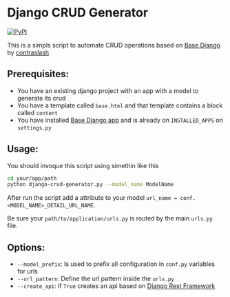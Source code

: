 # Django CRUD Generator


[![PyPI](https://img.shields.io/pypi/v/django-crud-generator.svg)](https://pypi.org/project/django-crud-generator)


This is a simpls script to automate CRUD operations based on [Base Django](https://git.contraslash.com/ma0/base-django) 
by [contraslash](https://contraslash.com)
 
## Prerequisites:

- You have an existing django project with an app with a model to generate its crud
- You have a template called `base.html` and that template contains a block called `content`
- You have installed [Base Django app](https://git.contraslash.com/ma0/base-django)  and is already on `INSTALLED_APPS` on `settings.py`

## Usage:
You should invoque this script using simethin like this

```bash
cd your/app/path
python django-crud-generator.py --model_name ModelName
```

After run the script add a attribute to your model `url_name = conf.<MODEL_NAME>_DETAIL_URL_NAME`.

Be sure your `path/to/application/urls.py` is routed by the main `urls.py` file.

## Options:
- `--model_prefix`: Is used to prefix all configuration in `conf.py` variables for urls
- `--url_pattern`: Define the url pattern inside the `urls.py`
- `--create_api`: If `True` creates an api based on [Django Rest Framework](http://www.django-rest-framework.org/)
